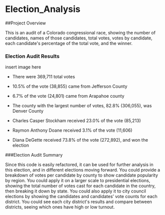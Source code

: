 # Election_Analysis

##Project Overview

This is an audit of a Colorado congressional race, showing the number of candidates, names of those candidates, total votes, votes by candidate, each candidate's percentage of the total vote, and the winner. 

### Election Audit Results

insert image here

- There were 369,711 total votes
- 10.5% of the vote (38,855) came from Jefferson County
- 6.7% of the vote (24,801) came from Arapahoe county
- The county with the largest number of votes, 82.8% (306,055), was Denver County

- Charles Casper Stockham received 23.0% of the vote (85,213)
- Raymon Anthony Doane received 3.1% of the vote (11,606)
- Diana DeGette received 73.8% of the vote (272,892), and won the election

 ###Election Audit Summary
 
 Since this code is easily refactored, it can be used for further analysis in this election, and in different elections moving forward. You could provide a breakdown of votes per candidate by county to show candidate popularity by region. You could apply it on a larger scale to presidential elections, showing the total number of votes cast for each candidate in the country, then breaking it down by state. You could also apply it to city council elections by showing the candidates and candidates’ vote counts for each district. You could see each city district's results and compare between districts, seeing which ones have high or low turnout. 

